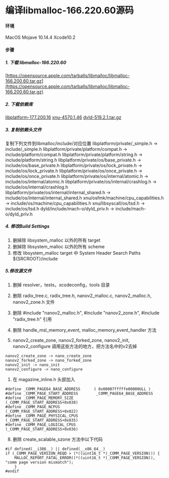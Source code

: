 # 编译libmalloc-166.220.60源码

#### 环境
MacOS Mojave 10.14.4
Xcode10.2

#### 步骤

##### 1. 下载 libmalloc-166.220.60
[https://opensource.apple.com/tarballs/libmalloc/libmalloc-166.200.60.tar.gz](https://opensource.apple.com/tarballs/libmalloc/libmalloc-166.200.60.tar.gz)

##### 2. 下载依赖库
[libplatform-177.200.16](https://opensource.apple.com/tarballs/libplatform/libplatform-177.200.16.tar.gz)
[xnu-4570.1.46](https://opensource.apple.com/tarballs/xnu/xnu-4570.1.46.tar.gz)
[dyld-519.2.1.tar.gz](https://opensource.apple.com/tarballs/dyld/dyld-519.2.1.tar.gz)

##### 3. 复制依赖头文件
复制下列文件到libmalloc/include/对应位置
libplatform/private/_simple.h -> include/_simple.h
libplatform/private/platform/compat.h -> include/platform/compat.h
libplatform/private/platform/string.h -> include/platform/string.h
libplatform/private/os/base_private.h -> include/os/base_private.h
libplatform/private/os/lock_private.h -> include/os/lock_private.h
libplatform/private/os/once_private.h -> include/os/once_private.h
libplatform/private/os/internal/atomic.h -> include/os/internal/atomic.h
libplatform/private/os/internal/crashlog.h -> include/os/internal/crashlog.h
libplatform/private/os/internal/internal_shared.h -> include/os/internal/internal_shared.h
xnu/osfmk/machine/cpu_capabilities.h -> include/os/machine/cpu_capabilities.h
xnu/libsyscall/os/tsd.h -> include/os/tsd.h
dyld/include/mach-o/dyld_priv.h -> include/mach-o/dyld_priv.h

##### 4. 修改Build Settings
1. 删掉除 libsystem_malloc 以外的所有 target
2. 删掉除 libsystem_malloc 以外的所有 scheme
3. 修改 libsystem_malloc target 中 System Header Search Paths ${SRCROOT}/include

##### 5.修改源文件
1. 删掉 resolver，tests，xcodeconfig，tools 目录

2. 删除 radix_tree.c, radix_tree.h, nanov2_malloc.c, nanov2_malloc.h, nanov2_zone.h 文件
 
3. 删除 #include "nanov2_malloc.h", #include "nanov2_zone.h", #include "radix_tree.h" 引用

4. 删除 handle_msl_memory_event, malloc_memory_event_handler 方法
 
6. nanov2_create_zone, nanov2_forked_zone, nanov2_init, nanov2_configure 调用这些方法的地方，把方法名中的v2去掉
```
nanov2_create_zone -> nano_create_zone
nanov2_forked_zone -> nano_forked_zone
nanov2_init -> nano_init
nanov2_configure -> nano_configure
```

1. 在 magazine_inline.h 头部加入
```
#define _COMM_PAGE64_BASE_ADDRESS      ( 0x00007fffffe00000ULL ) 
#define _COMM_PAGE_START_ADDRESS		_COMM_PAGE64_BASE_ADDRESS 
#define	_COMM_PAGE_MEMORY_SIZE			(_COMM_PAGE_START_ADDRESS+0x038)
#define _COMM_PAGE_NCPUS  				(_COMM_PAGE_START_ADDRESS+0x022) 
#define	_COMM_PAGE_PHYSICAL_CPUS		(_COMM_PAGE_START_ADDRESS+0x035)
#define	_COMM_PAGE_LOGICAL_CPUS			(_COMM_PAGE_START_ADDRESS+0x036)
```

8. 删除 create_scalable_szone 方法中以下代码
```
#if defined(__i386__) || defined(__x86_64__)
if (_COMM_PAGE_VERSION_REQD > (*((uint16_t *)_COMM_PAGE_VERSION))) {
    MALLOC_REPORT_FATAL_ERROR((*((uint16_t *)_COMM_PAGE_VERSION)), "comm page version mismatch");
	}
#endif
```